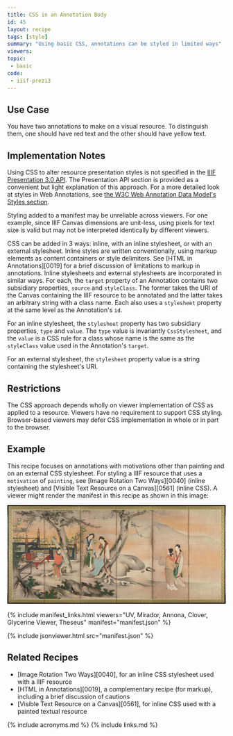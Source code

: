 ```yaml
---
title: CSS in an Annotation Body
id: 45
layout: recipe
tags: [style]
summary: "Using basic CSS, annotations can be styled in limited ways"
viewers:
topic:
 - basic
code:
 - iiif-prezi3
---
```


## Use Case

You have two annotations to make on a visual resource. To distinguish them, one should have red text and the other should have yellow text.

## Implementation Notes

Using CSS to alter resource presentation styles is not specified in the [IIIF Presentation 3.0 API](https://iiif.io/api/presentation/3.0/). The Presentation API section is provided as a convenient but light explanation of this approach. For a more detailed look at styles in Web Annotations, see [the W3C Web Annotation Data Model's Styles section](https://www.w3.org/TR/annotation-model/#styles).

Styling added to a manifest may be unreliable across viewers. For one example, since IIIF Canvas dimensions are unit-less, using pixels for text size is valid but may not be interpreted identically by different viewers.

CSS can be added in 3 ways: inline, with an inline stylesheet, or with an external stylesheet. Inline styles are written conventionally, using markup elements as content containers or style delimiters. See [HTML in Annotations][0019] for a brief discussion of limitations to markup in annotations. Inline stylesheets and external stylesheets are incorporated in similar ways. For each, the `target` property of an Annotation contains two subsidiary properties, `source` and `styleClass`. The former takes the URI of the Canvas containing the IIIF resource to be annotated and the latter takes an arbitrary string with a class name. Each also uses a `stylesheet` property at the same level as the Annotation's `id`.

For an inline stylesheet, the `stylesheet` property has two subsidiary properties, `type` and `value`. The `type` value is invariantly `CssStylesheet`, and the `value` is a CSS rule for a class whose name is the same as the `styleClass` value used in the Annotation's `target`.

For an external stylesheet, the `stylesheet` property value is a string containing the stylesheet's URI.

## Restrictions

The CSS approach depends wholly on viewer implementation of CSS as applied to a resource. Viewers have no requirement to support CSS styling. Browser-based viewers may defer CSS implementation in whole or in part to the browser.

## Example

This recipe focuses on annotations with motivations other than painting and on an external CSS stylesheet. For styling a IIIF resource that uses a `motivation` of `painting`, see [Image Rotation Two Ways][0040] (inline stylesheet) and [Visible Text Resource on a Canvas][0561] (inline CSS). A viewer might render the manifest in this recipe as shown in this image:

![One possible rendering of this recipe's manifest](image_css_external_stylesheet.png)

{% include manifest_links.html viewers="UV, Mirador, Annona, Clover, Glycerine Viewer, Theseus" manifest="manifest.json" %}

{% include jsonviewer.html src="manifest.json" %}

## Related Recipes

* [Image Rotation Two Ways][0040], for an inline CSS stylesheet used with a IIIF resource
* [HTML in Annotations][0019], a complementary recipe (for markup), including a brief discussion of cautions
* [Visible Text Resource on a Canvas][0561], for inline CSS used with a painted textual resource

{% include acronyms.md %}
{% include links.md %}
